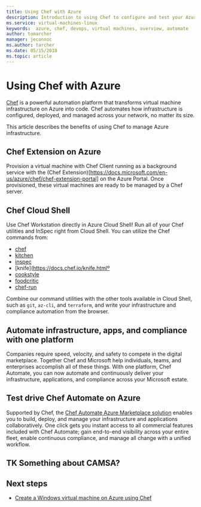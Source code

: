 ```yaml
---
title: Using Chef with Azure
description: Introduction to using Chef to configure and test your Azure infrastructure
ms.service: virtual-machines-linux
keywords:  azure, chef, devops, virtual machines, overview, automate
author: tomarcher
manager: jeconnoc
ms.author: tarcher
ms.date: 05/15/2018
ms.topic: article
---
```


# Using Chef with Azure

[Chef](http://www.chef.io) is a powerful automation platform that transforms virtual machine infrastructure on Azure into code. Chef automates how infrastructure is configured, deployed, and managed across your network, no matter its size.

This article describes the benefits of using Chef to manage Azure infrastructure.

## Chef Extension on Azure

Provision a virtual machine with Chef Client running as a background service with the (Chef Extension)[https://docs.microsoft.com/en-us/azure/chef/chef-extension-portal] on the Azure Portal. Once provisioned, these virtual machines are ready to be managed by a Chef server.

## Chef Cloud Shell

Use Chef Workstation directly in Azure Cloud Shell! Run all of your Chef utilities and InSpec right from Cloud Shell. You can utilize the Chef commands from:

* [chef](https://docs.chef.io/ctl_chef.html)
* [kitchen](https://docs.chef.io/ctl_kitchen.html)
* [inspec](https://www.inspec.io/docs/reference/cli/)
* [knife](https://docs.chef.io/knife.htmlº
* [cookstyle](https://docs.chef.io/cookstyle.html)
* [foodcritic](https://docs.chef.io/foodcritic.html)
* [chef-run](https://www.chef.sh/docs/chef-workstation/getting-started/)

Combine our command utilities with the other tools available in Cloud Shell, such as `git`, `az-cli`, and `terraform`, and write your infrastructure and compliance automation from the browser. 

## Automate infrastructure, apps, and compliance with one platform

Companies require speed, velocity, and safety to compete in the digital marketplace. Together Chef and Microsoft help individuals, teams, and enterprises accomplish all of these things. With one platform, Chef Automate, you can now automate and continuously deliver your infrastructure, applications, and compliance across your Microsoft estate.

## Test drive Chef Automate on Azure
Supported by Chef, the [Chef Automate Azure Marketplace solution](https://azuremarketplace.microsoft.com/en-us/marketplace/apps/chef-software.chef-automate) enables you to build, deploy, and manage your infrastructure and applications collaboratively. One click gets you instant access to all commercial features included with Chef Automate; gain end-to-end visibility across your entire fleet, enable continuous compliance, and manage all change with a unified workflow.

## TK Something about CAMSA?

## Next steps
* [Create a Windows virtual machine on Azure using Chef](/azure/virtual-machines/windows/chef-automation)
